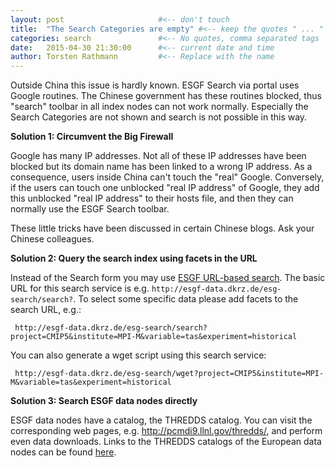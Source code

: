 ```yaml
---
layout: post                     #<-- don't touch
title:  "The Search Categories are empty" #<-- keep the quotes " ... "
categories: search               #<-- No quotes, comma separated tags
date:   2015-04-30 21:30:00      #<-- current date and time
author: Torsten Rathmann         #<-- Replace with the name
---
```


Outside China this issue is hardly known. ESGF Search via portal uses Google routines. The Chinese government has these routines blocked, thus "search" toolbar in all index nodes can not work normally. Especially the Search Categories are not shown and search is not possible in this way.

**Solution 1: Circumvent the Big Firewall**

Google has many IP addresses. Not all of these IP addresses have been blocked but its domain name has been linked to a wrong IP address. As a consequence, users inside China can't touch the "real" Google. Conversely, if the users can touch one unblocked "real IP address" of Google, they add this unblocked "real IP address" to their hosts file, and then they can normally use the ESGF Search toolbar.

These little tricks have been discussed in certain Chinese blogs. Ask your Chinese colleagues.

**Solution 2: Query the search index using facets in the URL**

Instead of the Search form you may use [ESGF URL-based search][ESGF_Search_REST_API]. The basic URL for this search service is e.g. `http://esgf-data.dkrz.de/esg-search/search?`. To select some specific data please add facets to the search URL, e.g.:

     http://esgf-data.dkrz.de/esg-search/search?project=CMIP5&institute=MPI-M&variable=tas&experiment=historical

You can also generate a wget script using this search service:

     http://esgf-data.dkrz.de/esg-search/wget?project=CMIP5&institute=MPI-M&variable=tas&experiment=historical

**Solution 3: Search ESGF data nodes directly**

ESGF data nodes have a catalog, the THREDDS catalog. You can visit the corresponding web pages, e.g. http://pcmdi9.llnl.gov/thredds/, and perform even data downloads. Links to the THREDDS catalogs of the European data nodes can be found [here][IS-ENES data nodes].

[ESGF_Search_REST_API]:https://github.com/ESGF/esgf.github.io/wiki/ESGF_Search_REST_API
[IS-ENES data nodes]: https://verc.enes.org/data/is-enes-data-infrastructure/enes-data-nodes


